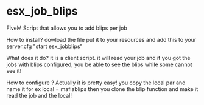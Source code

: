 # esx_job_blips
FiveM Script that allows you to add blips per job


How to install? 
dowload the file put it to your resources and add this to your server.cfg "start esx_jobblips" 

What does it do? 
it is a client script. it will read your job and if you got the jobs with blips configured, you be able to see the blips while some cannot see it! 

How to configure ? 
 Actually it is pretty easy! you copy the local par and name it for ex local = mafiablips
 then you clone the blip function and make it read the job and the local! 
 
 
